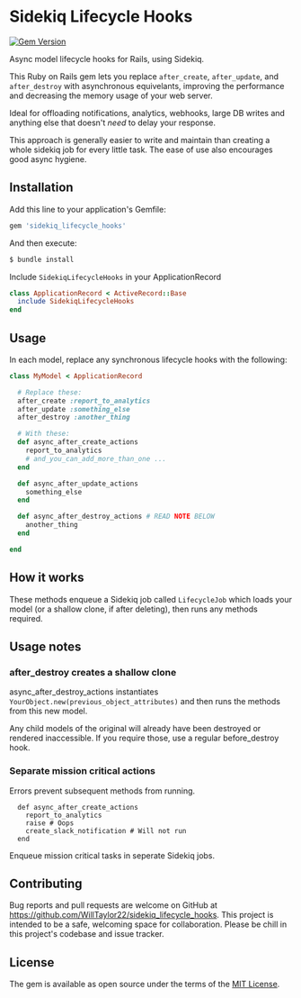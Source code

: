 # Sidekiq Lifecycle Hooks

[![Gem Version](https://badge.fury.io/rb/sidekiq_lifecycle_hooks.svg)](https://badge.fury.io/rb/sidekiq_lifecycle_hooks)

Async model lifecycle hooks for Rails, using Sidekiq.

This Ruby on Rails gem lets you replace `after_create`, `after_update`, and `after_destroy` with asynchronous equivelants, improving the performance and decreasing the memory usage of your web server.

Ideal for offloading notifications, analytics, webhooks, large DB writes and anything else that doesn't *need* to delay your response.

This approach is generally easier to write and maintain than creating a whole sidekiq job for every little task. The ease of use also encourages good async hygiene.


## Installation

Add this line to your application's Gemfile:

```ruby
gem 'sidekiq_lifecycle_hooks'
```

And then execute:

```bash
$ bundle install
```

Include `SidekiqLifecycleHooks` in your ApplicationRecord

```ruby
class ApplicationRecord < ActiveRecord::Base
  include SidekiqLifecycleHooks
end
```

## Usage

In each model, replace any synchronous lifecycle hooks with the following:

```ruby
class MyModel < ApplicationRecord

  # Replace these:
  after_create :report_to_analytics
  after_update :something_else
  after_destroy :another_thing

  # With these:
  def async_after_create_actions
    report_to_analytics
    # and_you_can_add_more_than_one ...
  end

  def async_after_update_actions
    something_else
  end

  def async_after_destroy_actions # READ NOTE BELOW
    another_thing
  end

end
```

## How it works

These methods enqueue a Sidekiq job called `LifecycleJob` which loads your model (or a shallow clone, if after deleting), then runs any methods required.


## Usage notes

### after_destroy creates a shallow clone

async_after_destroy_actions instantiates
`YourObject.new(previous_object_attributes)`
and then runs the methods from this new model.

Any child models of the original will already have been destroyed or rendered inaccessible. If you require those, use a regular before_destroy hook.


### Separate mission critical actions

Errors prevent subsequent methods from running.

```
  def async_after_create_actions
    report_to_analytics
    raise # Oops
    create_slack_notification # Will not run
  end
```

Enqueue mission critical tasks in seperate Sidekiq jobs.

## Contributing

Bug reports and pull requests are welcome on GitHub at https://github.com/WillTaylor22/sidekiq_lifecycle_hooks. This project is intended to be a safe, welcoming space for collaboration. Please be chill in this project's codebase and issue tracker.

## License

The gem is available as open source under the terms of the [MIT License](https://opensource.org/licenses/MIT).
